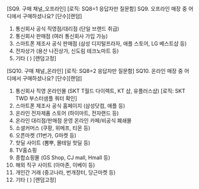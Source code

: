 [SQ9. 구매 채널_오프라인]
[로직: SQ8=1 응답자만 질문함]
SQ9.	오프라인 매장 중 어디에서 구매하셨나요? [단수][랜덤]
1.	통신회사 공식 직영점/대리점 (단일 브랜드 취급)
2.	통신회사 판매점 (여러 통신회사 가입 가능)
3.	스마트폰 제조사 공식 판매점 (삼성 디지털프라자, 애플 스토어, LG 베스트샵 등)
4.	전자상가 (용산 나진상가, 신도림 테크노마트 등)
97.	기타 ( ) [랜덤고정]

[SQ10. 구매 채널_온라인]
[로직: SQ8=2 응답자만 질문함]
SQ10.	온라인 매장 중 어디에서 구매하셨나요? [단수][랜덤]
1.	통신회사 직영 온라인몰 (SKT T월드 다이렉트, KT 샵, 유플러스샵) [로직: SKT TWD 부스터샘플 쿼터 확인]
2.	스마트폰 제조사 공식 홈페이지 (삼성닷컴, 애플 등)
3.	온라인 전자제품 스토어 (하이마트, 전자랜드 등)
4.	온라인 대리점/판매점 운영 온라인 카페/비공식 폐쇄몰
5.	소셜커머스 (쿠팡, 위메프, 티몬 등)
6.	오픈마켓 (11번가, G마켓 등)
7.	핫딜 사이트 (뽐뿌, 몰테일 핫딜 등)
8.	TV홈쇼핑
9.	종합쇼핑몰 (GS Shop, CJ mall, Hmall 등)
10.	해외 직구 사이트 (아마존, 이베이 등)
11.	개인간 거래 (중고나라, 번개장터, 당근마켓 등)
97.	기타 ( ) [랜덤고정]
